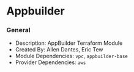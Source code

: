 # Appbuilder

### General

* Description: AppBuilder Terraform Module
* Created By: Allen Dantes, Eric Tew
* Module Dependencies: `vpc`, `appbuilder-base`
* Provider Dependencies: `aws`
